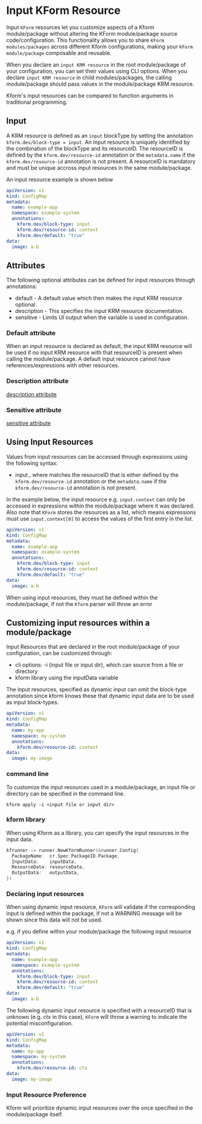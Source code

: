 # Input KForm Resource

Input `KForm` resources let you customize aspects of a Kform module/package without altering the KForm module/package source code/configuration. This functionality allows you to share `KForm modules/packages` across different Kform configurations, making your `KForm module/package` composable and reusable.

When you declare an `input KRM resource` in the root module/package of your configuration, you can set their values using CLI options. When you declare `input KRM resource` in child modules/packages, the calling module/package should pass values in the module/package KRM resource.

Kform's input resources can be compared to function arguments in traditional programming.

## Input 

A KRM resource is defined as an `input` blockType by setting the annotation `kform.dev/block-type = input`. An Input resource is uniquely identified by the combination of the blockType and its resourceID. The resourceID is defined by the `kform.dev/resource-id` annotation or the `metadata.name` if the `kform.dev/resource-id` annotation is not present. A resourceID is mandatory and must be unique accross input resources in the same module/package. 

An input resource example is shown below

```yaml
apiVersion: v1
kind: ConfigMap
metadata:
  name: example-app
  namespace: example-system
  annotations:
    kform.dev/block-type: input
    kform.dev/resource-id: context 
    kform.dev/default: "true"
data:
  image: a.b
```

## Attributes

The following optional attributes can be defined for input resources through annotations:

- default - A default value which then makes the input KRM resource optional.
- description - This specifies the input KRM resource documentation.
- sensitive - Limits UI output when the variable is used in configuration.

### Default attribute

When an input resource is declared as default, the input KRM resource will be used if no input KRM resource with that resourceID is present when calling the module/package. A default input resource cannot have references/expressions with other resources.

### Description attribute

[description attribute](../attributes/description.md)

### Sensitive attribute

[sensitive attribute](../attributes/sensitive.md)

## Using Input Resources

Values from input resources can be accessed through expressions using the following syntax:
- input.<RESOURCE-ID>, where <RESOURCE-ID> matches the resourceID that is either defined by the `kform.dev/resource-id` annotation or the `metadata.name` if the `kform.dev/resource-id` annotation is not present.

In the example below, the input resource e.g. `input.context` can only be accessed in expressions within the module/package where it was declared. Also note that `KForm` stores the resources as a list, which means expressions must use `input.context[0]` to access the values of the first entry in the list.

```yaml
apiVersion: v1
kind: ConfigMap
metadata:
  name: example-app
  namespace: example-system
  annotations:
    kform.dev/block-type: input
    kform.dev/resource-id: context 
    kform.dev/default: "true"
data:
  image: a.b
```

When using input resources, they must be defined within the module/package, if not the `Kform` parser will throw an error

## Customizing input resources within a module/package

Input Resources that are declared in the root module/package of your configuration, can be customized through:

- cli options: -i (input file or input dir), which can source from a file or directory
- kform library using the inputData variable

The input resources, specified as dynamic input can omit the block-type annotation since kform knows these that dynamic input data are to be used as input block-types.

```yaml
apiVersion: v1
kind: ConfigMap
metadata:
  name: my-app
  namespace: my-system
  annotations:
    kform.dev/resource-id: context 
data:
  image: my-image
```

### command line

To customize the input resources used in a module/package, an input file or directory can be specified in the command line. 

```shell
kform apply -i <input file or input dir>
```

### kform library

When using Kform as a library, you can specify the input resources in the input data.

```go
kfrunner := runner.NewKformRunner(&runner.Config{
  PackageName:  cr.Spec.PackageID.Package,
  InputData:    inputData,
  ResourceData: resourceData,
  OutputData:   outputData,
})
```

### Declaring input resources

When using dynamic input resource, `KForm` will validate if the corresponding input is defined within the package, if not a WARNING message will be shown since this data will not be used.

e.g. if you define within your module/package the following input resource

```yaml
apiVersion: v1
kind: ConfigMap
metadata:
  name: example-app
  namespace: example-system
  annotations:
    kform.dev/block-type: input
    kform.dev/resource-id: context 
    kform.dev/default: "true"
data:
  image: a.b
```

The following dynamic input resource is specified with a resourceID that is unknown (e.g. ctx in this case), `KForm` will throw a warning to indicate the potential misconfiguration.

```yaml
apiVersion: v1
kind: ConfigMap
metadata:
  name: my-app
  namespace: my-system
  annotations:
    kform.dev/resource-id: ctx
data:
  image: my-image
```

### Input Resource Preference

Kform will prioritize dynamic input resources over the once specified in the module/package itself.